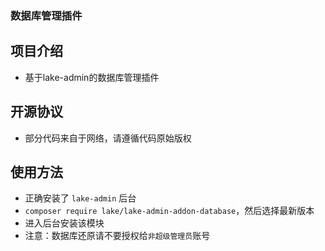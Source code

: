 ### 数据库管理插件


## 项目介绍

*  基于lake-admin的数据库管理插件


## 开源协议

*  部分代码来自于网络，请遵循代码原始版权


## 使用方法 

*  正确安装了 `lake-admin` 后台
*  `composer require lake/lake-admin-addon-database`，然后选择最新版本
*  进入后台安装该模块
*  注意：数据库还原请不要授权给`非超级管理员`账号
